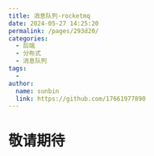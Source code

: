 ```yaml
---
title: 消息队列-rocketmq
date: 2024-05-27 14:25:20
permalink: /pages/293d20/
categories:
  - 后端
  - 分布式
  - 消息队列
tags:
  - 
author: 
  name: sunbin
  link: https://github.com/17661977890
---
```

# 敬请期待